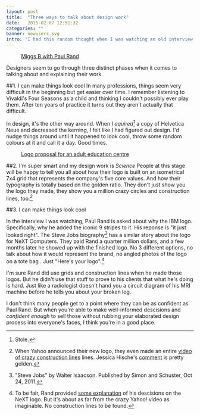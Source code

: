 ```yaml
---
layout: post
title:  "Three ways to talk about design work"
date:   2015-02-07 12:51:32
categories: ""
banner: newusers.svg
intro: "I had this random thought when I was watching an old interview with Paul Rand."
---
```


<figure class='aside'>
	<a href="https://www.youtube.com/watch?v=Ta4ef1xBeMA">Miggs B with Paul Rand</a>
</figure>

Designers seem to go through three distinct phases when it comes to talking about and explaining their work.

##1. I can make things look cool
In many professions, things seem very difficult in the beginning but get easier over time. I remember listening to Vivaldi's Four Seasons as a child and thinking I couldn't possibly ever play them. After ten years of practice it turns out they aren't actually that difficult.

In design, it's the other way around. When I *aquired*[^1] a copy of Helvetica Neue and decreased the kerning, I felt like I had figured out design. I'd nudge things around until it happened to look cool, throw some random colours at it and call it a day. Good times.

<figure class='aside'>
	<a href="https://www.flickr.com/photos/zaphod_beeblebrox/9060247000/">Logo proposal for an adult education centre</a>
</figure>

##2. I'm super smart and my design work is *Science*
People at this stage will be happy to tell you all about how their logo is built on an isometrical 7x4 grid that represents the company's five core values. And how their typography is totally based on the golden ratio. They don't just show you the logo they made, they show you a million crazy circles and construction lines, too.[^2]

##3. I can make things look cool

In the interview I was watching, Paul Rand is asked about why the IBM logo. Specifically, why he added the iconic 9 stripes to it. His reponse is "it just looked right".
The Steve Jobs biography[^3] has a similar story about the logo for NeXT Computers. They paid Rand a quarter million dollars, and a few months later he showed up with the finished logo. No 3 different options, no talk about how it would represent the brand, no angled photos of the logo on a tote bag . Just "Here's your logo".[^4]

I'm sure Rand did use grids and construction lines when he made those logos. But he didn't use that stuff to prove to his clients that what he's doing is hard. Just like a radiologist doesn't hand you a circuit diagram of his MRI machine before he tells you about your broken leg.

I don't think many people get to a point where they can be as confident as Paul Rand. But when you're able to make well-informed descisions and *confident enough* to sell those without rubbing your elaborated design process into everyone's faces, I think you're in a good place. 

[^1]: Stole.
[^2]: When Yahoo announced their new logo, they even made an entire [video of crazy construction lines](http://youtu.be/_0b6qaPY-CQ) lines. Jessica Hische's [comment](https://twitter.com/jessicahische/status/375649552201564160) is pretty golden.
[^3]: "Steve Jobs" by Walter Isaacson. Published by Simon and Schuster, Oct 24, 2011.
[^4]: To be fair, Rand provided [some explanation](https://twitter.com/awesomephant/status/557830454175629313) of his descisions on the NeXT logo. But it's about as far from the crazy Yahoo! video as imaginable. No construction lines to be found.
